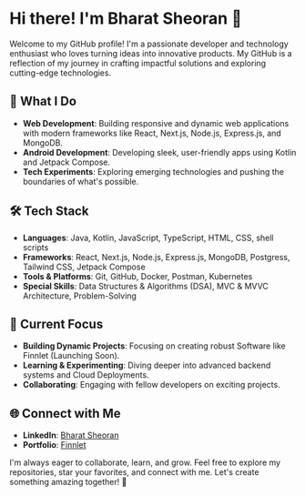 # Hi there! I'm Bharat Sheoran 🚀  

Welcome to my GitHub profile! I'm a passionate developer and technology enthusiast who loves turning ideas into innovative products. My GitHub is a reflection of my journey in crafting impactful solutions and exploring cutting-edge technologies.  

## 🌟 What I Do  
- **Web Development**: Building responsive and dynamic web applications with modern frameworks like React, Next.js, Node.js, Express.js, and MongoDB.  
- **Android Development**: Developing sleek, user-friendly apps using Kotlin and Jetpack Compose.
- **Tech Experiments**: Exploring emerging technologies and pushing the boundaries of what's possible.  

## 🛠️ Tech Stack  
- **Languages**: Java, Kotlin, JavaScript, TypeScript, HTML, CSS, shell scripts  
- **Frameworks**: React, Next.js, Node.js, Express.js, MongoDB, Postgress, Tailwind CSS, Jetpack Compose 
- **Tools & Platforms**: Git, GitHub, Docker, Postman, Kubernetes  
- **Special Skills**: Data Structures & Algorithms (DSA), MVC & MVVC Architecture, Problem-Solving  

## 🚀 Current Focus  
- **Building Dynamic Projects**: Focusing on creating robust Software like Finnlet (Launching Soon).  
- **Learning & Experimenting**: Diving deeper into advanced backend systems and Cloud Deployments.  
- **Collaborating**: Engaging with fellow developers on exciting projects.  

## 🌐 Connect with Me  
- **LinkedIn**: [Bharat Sheoran](https://www.linkedin.com/in/bharat-sheoran/)  
- **Portfolio**: [Finnlet](https://finnlet.com/)  

I'm always eager to collaborate, learn, and grow. Feel free to explore my repositories, star your favorites, and connect with me. Let's create something amazing together! 🚀  
